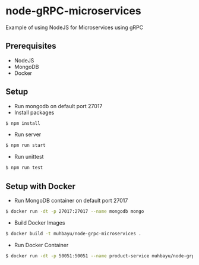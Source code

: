 # node-gRPC-microservices

Example of using NodeJS for Microservices using gRPC

## Prerequisites

- NodeJS
- MongoDB
- Docker

## Setup

- Run mongodb on default port 27017
- Install packages
```bash 
$ npm install 
```
- Run server
```bash
$ npm run start
```
- Run unittest
```bash
$ npm run test
```

## Setup with Docker

- Run MongoDB container on default port 27017
```bash
$ docker run -dt -p 27017:27017 --name mongodb mongo
```
- Build Docker Images
```bash
$ docker build -t muhbayu/node-grpc-microservices .
```
- Run Docker Container
```bash
$ docker run -dt -p 50051:50051 --name product-service muhbayu/node-grpc-microservices
```